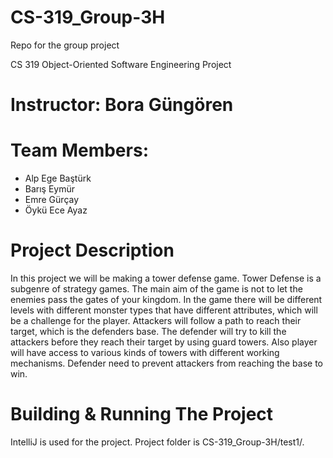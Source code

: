 # CS-319_Group-3H
Repo for the group project

CS 319 Object-Oriented Software Engineering Project

# Instructor: Bora Güngören

# Team Members: 
- Alp Ege Baştürk
- Barış Eymür
- Emre Gürçay
- Öykü Ece Ayaz

# Project Description

In this project we will be making a tower defense game. Tower Defense is a subgenre of strategy games. The main aim of the game is not to let the enemies pass the gates of your kingdom. In the game there will be different levels with different monster types that have different attributes, which will be a challenge for the player. Attackers will follow a path to reach their target, which is the defenders base. The defender will try to kill the attackers before they reach their target by using guard towers. Also player will have access to various kinds of towers with different working mechanisms. Defender need to prevent attackers from reaching the base to win.

# Building & Running The Project
IntelliJ is used for the project. Project folder is CS-319_Group-3H/test1/.
